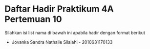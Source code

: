 # Daftar Hadir Praktikum 4A Pertemuan 10
Silahkan isi list nama di bawah ini apabila hadir dengan format berikut

- Jovanka Sandra Nathalie Silalahi - 2010631170133
